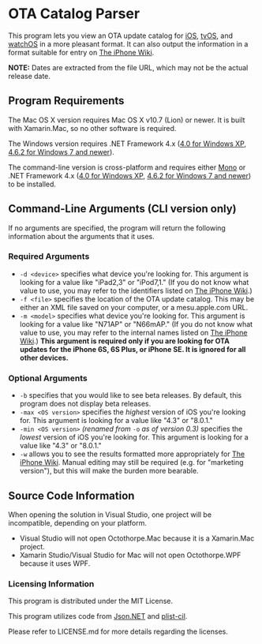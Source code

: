# OTA Catalog Parser
This program lets you view an OTA update catalog for [iOS](http://mesu.apple.com/assets/com_apple_MobileAsset_SoftwareUpdate/com_apple_MobileAsset_SoftwareUpdate.xml), [tvOS](http://mesu.apple.com/assets/tv/com_apple_MobileAsset_SoftwareUpdate/com_apple_MobileAsset_SoftwareUpdate.xml), and [watchOS](http://mesu.apple.com/assets/watch/com_apple_MobileAsset_SoftwareUpdate/com_apple_MobileAsset_SoftwareUpdate.xml) in a more pleasant format. It can also output the information in a format suitable for entry on [The iPhone Wiki](https://www.theiphonewiki.com/wiki/OTA_Updates).

__NOTE:__ Dates are extracted from the file URL, which may not be the actual release date.

## Program Requirements
The Mac OS X version requires Mac OS X v10.7 (Lion) or newer. It is built with Xamarin.Mac, so no other software is required.

The Windows version requires .NET Framework 4.x ([4.0 for Windows XP](https://www.microsoft.com/en-us/download/details.aspx?id=17851), [4.6.2 for Windows 7 and newer](https://www.microsoft.com/en-us/download/details.aspx?id=53345)).

The command-line version is cross-platform and requires either [Mono](http://www.mono-project.com/) or .NET Framework 4.x ([4.0 for Windows XP](https://www.microsoft.com/en-us/download/details.aspx?id=17851), [4.6.2 for Windows 7 and newer](https://www.microsoft.com/en-us/download/details.aspx?id=53345)) to be installed.

## Command-Line Arguments (CLI version only)
If no arguments are specified, the program will return the following information about the arguments that it uses.

### Required Arguments
* `-d <device>` specifies what device you're looking for. This argument is looking for a value like "iPad2,3" or "iPod7,1." (If you do not know what value to use, you may refer to the identifiers listed on [The iPhone Wiki](https://www.theiphonewiki.com/wiki/Models).)
* `-f <file>` specifies the location of the OTA update catalog. This may be either an XML file saved on your computer, or a mesu.apple.com URL.
* `-m <model>` specifies what device you're looking for. This argument is looking for a value like "N71AP" or "N66mAP." (If you do not know what value to use, you may refer to the internal names listed on [The iPhone Wiki](https://www.theiphonewiki.com/wiki/Models).) __This argument is required only if you are looking for OTA updates for the iPhone 6S, 6S Plus, or iPhone SE. It is ignored for all other devices.__

### Optional Arguments
* `-b` specifies that you would like to see beta releases. By default, this program does not display beta releases.
* `-max <OS version>` specifies the _highest_ version of iOS you're looking for. This argument is looking for a value like "4.3" or "8.0.1."
* `-min <OS version>` _(renamed from_ `-o` _as of version 0.3)_ specifies the _lowest_ version of iOS you're looking for. This argument is looking for a value like "4.3" or "8.0.1."
* `-w` allows you to see the results formatted more appropriately for [The iPhone Wiki](https://www.theiphonewiki.com/wiki/OTA_Updates). Manual editing may still be required (e.g. for "marketing version"), but this will make the burden more bearable.

## Source Code Information
When opening the solution in Visual Studio, one project will be incompatible, depending on your platform.

* Visual Studio will not open Octothorpe.Mac because it is a Xamarin.Mac project.
* Xamarin Studio/Visual Studio for Mac will not open Octothorpe.WPF because it uses WPF.

### Licensing Information
This program is distributed under the MIT License.

This program utilizes code from [Json.NET](http://www.newtonsoft.com/json) and [plist-cil](https://github.com/claunia/plist-cil).

Please refer to LICENSE.md for more details regarding the licenses.